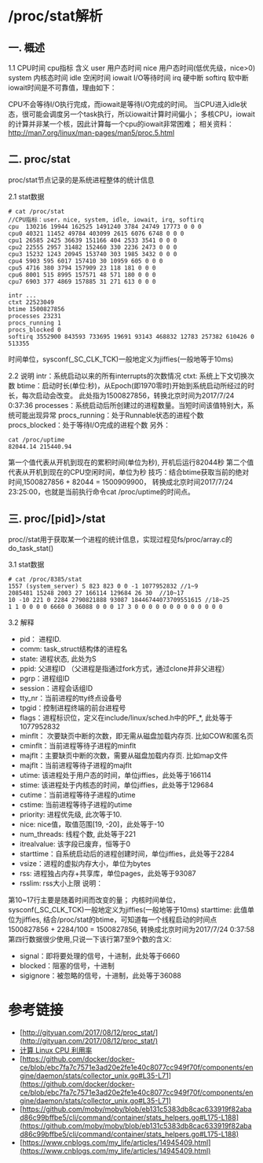 # /proc/stat解析

## 一. 概述
1.1 CPU时间
cpu指标	含义
user	用户态时间
nice	用户态时间(低优先级，nice>0)
system	内核态时间
idle	空闲时间
iowait	I/O等待时间
irq	硬中断
softirq	软中断
iowait时间是不可靠值，理由如下：

CPU不会等待I/O执行完成，而iowait是等待I/O完成的时间。 当CPU进入idle状态，很可能会调度另一个task执行，所以iowait计算时间偏小；
多核CPU，iowait的计算并非某一个核，因此计算每一个cpu的iowait非常困难；
相关资料：http://man7.org/linux/man-pages/man5/proc.5.html

## 二. proc/stat
proc/stat节点记录的是系统进程整体的统计信息

2.1 stat数据
```
# cat /proc/stat
//CPU指标：user，nice, system, idle, iowait, irq, softirq
cpu  130216 19944 162525 1491240 3784 24749 17773 0 0 0
cpu0 40321 11452 49784 403099 2615 6076 6748 0 0 0
cpu1 26585 2425 36639 151166 404 2533 3541 0 0 0
cpu2 22555 2957 31482 152460 330 2236 2473 0 0 0
cpu3 15232 1243 20945 153740 303 1985 3432 0 0 0
cpu4 5903 595 6017 157410 30 10959 605 0 0 0
cpu5 4716 380 3794 157909 23 118 181 0 0 0
cpu6 8001 515 8995 157571 48 571 180 0 0 0
cpu7 6903 377 4869 157885 31 271 613 0 0 0

intr ...
ctxt 22523049
btime 1500827856
processes 23231
procs_running 1
procs_blocked 0
softirq 3552900 843593 733695 19691 93143 468832 12783 257382 610426 0 513355
```
时间单位，sysconf(_SC_CLK_TCK)一般地定义为jiffies(一般地等于10ms)

2.2 说明
intr：系统启动以来的所有interrupts的次数情况
ctxt: 系统上下文切换次数
btime：启动时长(单位:秒)，从Epoch(即1970零时)开始到系统启动所经过的时长，每次启动会改变。
此处指为1500827856，转换北京时间为2017/7/24 0:37:36
processes：系统启动后所创建过的进程数量。当短时间该值特别大，系统可能出现异常
procs_running：处于Runnable状态的进程个数
procs_blocked：处于等待I/O完成的进程个数
另外：
```
cat /proc/uptime
82044.14 215440.94
```
第一个值代表从开机到现在的累积时间(单位为秒), 开机后运行82044秒
第二个值代表从开机到现在的CPU空闲时间，单位为秒
技巧：结合btime获取当前的绝对时间,1500827856 + 82044 = 1500909900， 转换成北京时间2017/7/24 23:25:00，也就是当前执行命令cat /proc/uptime的时间点。

## 三. proc/[pid]>/stat

proc//stat用于获取某一个进程的统计信息，实现过程见fs/proc/array.c的do_task_stat()

3.1 stat数据
```
# cat /proc/8385/stat
1557 (system_server) S 823 823 0 0 -1 1077952832 //1~9
2085481 15248 2003 27 166114 129684 26 30  //10~17
10 -10 221 0 2284 2790821888 93087 18446744073709551615 //18~25
1 1 0 0 0 0 6660 0 36088 0 0 0 17 3 0 0 0 0 0 0 0 0 0 0 0 0 0
```

3.2 解释

* pid： 进程ID.
* comm: task_struct结构体的进程名
* state: 进程状态, 此处为S
* ppid: 父进程ID （父进程是指通过fork方式，通过clone并非父进程）
* pgrp：进程组ID
* session：进程会话组ID
* tty_nr：当前进程的tty终点设备号
* tpgid：控制进程终端的前台进程号
* flags：进程标识位，定义在include/linux/sched.h中的PF_*, 此处等于1077952832
* minflt： 次要缺页中断的次数，即无需从磁盘加载内存页. 比如COW和匿名页
* cminflt：当前进程等待子进程的minflt
* majflt：主要缺页中断的次数，需要从磁盘加载内存页. 比如map文件
* majflt：当前进程等待子进程的majflt
* utime: 该进程处于用户态的时间，单位jiffies，此处等于166114
* stime: 该进程处于内核态的时间，单位jiffies，此处等于129684
* cutime：当前进程等待子进程的utime
* cstime: 当前进程等待子进程的utime
* priority: 进程优先级, 此次等于10.
* nice: nice值，取值范围[19, -20]，此处等于-10
* num_threads: 线程个数, 此处等于221
* itrealvalue: 该字段已废弃，恒等于0
* starttime：自系统启动后的进程创建时间，单位jiffies，此处等于2284
* vsize：进程的虚拟内存大小，单位为bytes
* rss: 进程独占内存+共享库，单位pages，此处等于93087
* rsslim: rss大小上限
说明：

第10~17行主要是随着时间而改变的量；
内核时间单位，sysconf(_SC_CLK_TCK)一般地定义为jiffies(一般地等于10ms)
starttime: 此值单位为jiffies, 结合/proc/stat的btime，可知道每一个线程启动的时间点
1500827856 + 2284/100 = 1500827856, 转换成北京时间为2017/7/24 0:37:58
第四行数据很少使用,只说一下该行第7至9个数的含义:

* signal：即将要处理的信号，十进制，此处等于6660
* blocked：阻塞的信号，十进制
* sigignore：被忽略的信号，十进制，此处等于36088

# 参考链接

- [http://gityuan.com/2017/08/12/proc_stat/](http://gityuan.com/2017/08/12/proc_stat/)
- [计算 Linux CPU 利用率](https://blog.51cto.com/frytea/4223788)
- [https://github.com/docker/docker-ce/blob/ebc7fa7c7571e3ad20e2fe1e40c8077cc949f70f/components/engine/daemon/stats/collector_unix.go#L35-L71](https://github.com/docker/docker-ce/blob/ebc7fa7c7571e3ad20e2fe1e40c8077cc949f70f/components/engine/daemon/stats/collector_unix.go#L35-L71)
- [https://github.com/moby/moby/blob/eb131c5383db8cac633919f82abad86c99bffbe5/cli/command/container/stats_helpers.go#L175-L188](https://github.com/moby/moby/blob/eb131c5383db8cac633919f82abad86c99bffbe5/cli/command/container/stats_helpers.go#L175-L188)
- [https://www.cnblogs.com/my_life/articles/14945409.html](https://www.cnblogs.com/my_life/articles/14945409.html)
